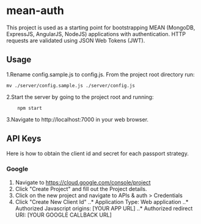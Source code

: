 # mean-auth

This project is used as a starting point for bootstrapping MEAN (MongoDB, ExpressJS, AngularJS, NodeJS) applications with authentication. HTTP requests are validated using JSON Web Tokens (JWT).

## Usage
1.Rename config.sample.js to config.js. From the project root directory run:
```
mv ./server/config.sample.js ./server/config.js
```

2.Start the server by going to the project root and running:
```
    npm start
```

3.Navigate to http://localhost:7000 in your web browser.

## API Keys
Here is how to obtain the client id and secret for each passport strategy.

### Google
1. Navigate to https://cloud.google.com/console/project
2. Click "Create Project" and fill out the Project details.
3. Click on the new project and navigate to APIs & auth > Credentials
4. Click "Create New Client Id"
..* Application Type: Web application
..* Authorized Javascript origins: [YOUR APP URL]
..* Authorized redirect URI: [YOUR GOOGLE CALLBACK URL]

